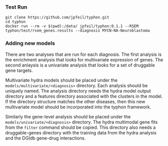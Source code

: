 ### Test Run
```
git clone https://github.com/jpfeil/typhon.git
cd typhon
docker run --rm -v $(pwd):/data/ jpfeil/typhon:0.1.1 --RSEM typhon/test/rsem_genes.results --diagnosis MYCN-NA-Neuroblastoma
```

### Adding new models 
There are two analyses that are run for each diagnosis. The first analysis is the enrichment analysis that looks for multivariate expression of genes. The second anlaysis is a univariate analysis that looks for a set of druggable gene targets.

Multivariate hydra models should be placed under the `models/multivariate/<diagnosis>` directory. Each analysis should be uniquely named. The analysis directory needs the hydra model output directory and a features directory associated with the clusters in the model. If the directory structure matches the other diseases, then this new multivariate model should be incorporated into the typhon framework.

Similarly the gene-level analysis should be placed under the `models/univariate/<diagnosis>` directory. The hydra multimodal gene fits from the `filter` command should be copied. This directory also needs a druggable-genes directory with the training data from the hydra analysis and the DGIdb gene-drug interactions.
